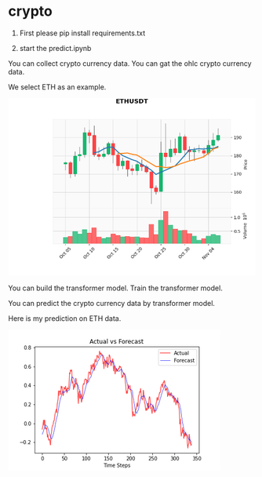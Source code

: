 # crypto

1. First please pip install requirements.txt

2. start the predict.ipynb

You can collect crypto currency data. You can gat the ohlc crypto currency data.

We select ETH as an example.

![image](https://github.com/sinker048/crypto/blob/main/ETH.png)

You can build the transformer model. Train the transformer model.

You can predict the crypto currency data by transformer model.

Here is my prediction on ETH data.

![image](https://github.com/sinker048/crypto/blob/main/Prediction.png)
